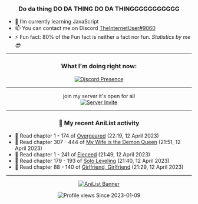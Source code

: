 <div align="center">

### Do da thing DO DA THING DO DA THINGGGGGGGGGGG
</div>

- 🌱 I’m currently learning JavaScript
- 📫 You can contact me on Discord [TheInternetUser#9060](https://discord.com/users/534117072796385300)
- ⚡ Fun fact: 80% of the Fun fact is neither a fact nor fun. _Statistics by me 😎_
<hr>

<div align="center">

### What I'm doing right now:
[![Discord Presence](https://lanyard.cnrad.dev/api/534117072796385300)](https://discord.com/users/534117072796385300)
<hr>

join my server it's open for all <br>
[![Server Invite](https://invidget.switchblade.xyz/bfYgVHxrSs)](https://discord.gg/bfYgVHxrSs)

<hr>
  
### 🌸 My recent AniList activity

</div>

<!-- ANILIST_ACTIVITY:start -->

-   📖 Read chapter 1 - 174 of [Overgeared](https://anilist.co/manga/117460) (22:19, 12 April 2023)
-   📖 Read chapter 307 - 444 of [My Wife is the Demon Queen](https://anilist.co/manga/107966) (21:51, 12 April 2023)
-   📖 Read chapter 1 - 241 of [Eleceed](https://anilist.co/manga/106929) (21:49, 12 April 2023)
-   📖 Read chapter 179 - 193 of [Solo Leveling](https://anilist.co/manga/105398) (21:40, 12 April 2023)
-   📖 Read chapter 88 - 140 of [Girlfriend, Girlfriend](https://anilist.co/manga/116266) (21:29, 12 April 2023)

<!-- ANILIST_ACTIVITY:end -->
<hr>

<div align="center">

[![AniList Banner](https://img.anili.st/User/929966)](https://anilist.co/user/TheInternetUser)

![Profile views](https://gpvc.arturio.dev/TheInternetUse7) Since 2023-01-09

</div>
